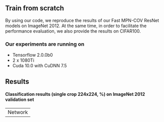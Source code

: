 ## Train from scratch
By using our code, we reproduce the results of our Fast MPN-COV ResNet models on ImageNet 2012. At the same time, in order to facilitate the performance evaluation, we also provide the results on CIFAR100.

### Our experiments are running on
 * Tensorflow 2.0.0b0<br>
 * 2 x 1080Ti<br>
 * Cuda 10.0 with CuDNN 7.5<br>
 
## Results
#### Classification results (single crop 224x224, %) on **ImageNet 2012** validation set
<table>
<tr>                                      
    <td rowspan="3" align='center'>Network</strong>